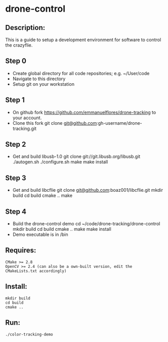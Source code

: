 # drone-control

## Description:
This is a guide to setup a development environment for software to control the crazyflie.

## Step 0
- Create global directory for all code repositories; e.g. ~/User/code
- Navigate to this directory
- Setup git on your workstation

## Step 1
- On github fork https://github.com/emmanuelflores/drone-tracking to your account.
- Clone this fork
    git clone git@github.com:gh-username/drone-tracking.git

## Step 2
- Get and build libusb-1.0
    git clone git://git.libusb.org/libusb.git
    ./autogen.sh
    ./configure.sh
    make
    make install

## Step 3
- Get and build libcflie
    git clone git@github.com:boaz001/libcflie.git
    mkdir build
    cd build
    cmake ..
    make

## Step 4
- Build the drone-control demo
    cd ~/code/drone-tracking/drone-control
    mkdir build
    cd build
    cmake ..
    make
    make install
- Demo executable is in /bin

## Requires:
    CMake >= 2.8
    OpenCV >= 2.4 (can also be a own-built version, edit the CMakeLists.txt accordingly)

## Install:
    mkdir build
    cd build
    cmake ..

## Run:
    ./color-tracking-demo
